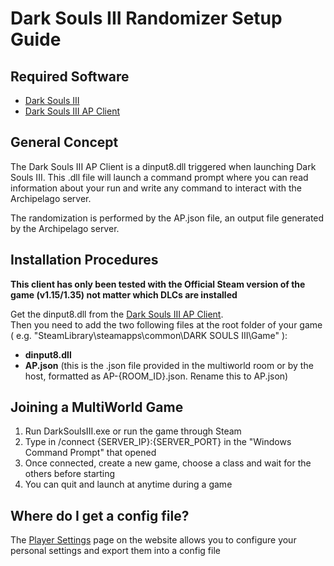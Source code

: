 # Dark Souls III Randomizer Setup Guide

## Required Software

- [Dark Souls III](https://store.steampowered.com/app/374320/DARK_SOULS_III/)
- [Dark Souls III AP Client](https://github.com/Marechal-L/Dark-Souls-III-Archipelago-client)

## General Concept

The Dark Souls III AP Client is a dinput8.dll triggered when launching Dark Souls III. This .dll file will launch a command 
prompt where you can read information about your run and write any command to interact with the Archipelago server.  

The randomization is performed by the AP.json file, an output file generated by the Archipelago server.

## Installation Procedures

**This client has only been tested with the Official Steam version of the game (v1.15/1.35) not matter which DLCs are installed**

Get the dinput8.dll from the [Dark Souls III AP Client](https://github.com/Marechal-L/Dark-Souls-III-Archipelago-client).  
Then you need to add the two following files at the root folder of your game 
( e.g. "SteamLibrary\steamapps\common\DARK SOULS III\Game" ):  
- **dinput8.dll**
- **AP.json** (this is the .json file provided in the multiworld room or by the host, formatted as AP-{ROOM_ID}.json.  Rename this to AP.json)

## Joining a MultiWorld Game

1. Run DarkSoulsIII.exe or run the game through Steam
2. Type in /connect {SERVER_IP}:{SERVER_PORT} in the "Windows Command Prompt" that opened
3. Once connected, create a new game, choose a class and wait for the others before starting
4. You can quit and launch at anytime during a game

## Where do I get a config file?

The [Player Settings](/games/Dark%20Souls%20III/player-settings) page on the website allows you to
configure your personal settings and export them into a config file
